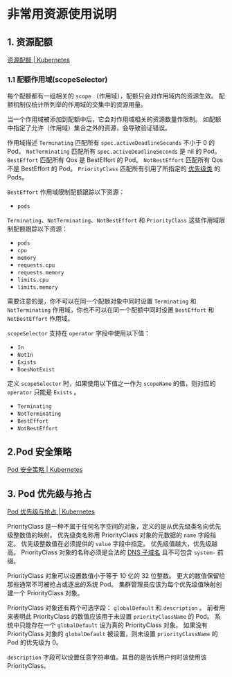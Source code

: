# 非常用资源使用说明

## 1. 资源配额

[资源配额 | Kubernetes](https://kubernetes.io/zh/docs/concepts/policy/resource-quotas/)

### 1.1 配额作用域(scopeSelector)

每个配额都有一组相关的 `scope` （作用域），配额只会对作用域内的资源生效。 配额机制仅统计所列举的作用域的交集中的资源用量。

当一个作用域被添加到配额中后，它会对作用域相关的资源数量作限制。 如配额中指定了允许（作用域）集合之外的资源，会导致验证错误。

作用域描述 `Terminating` 匹配所有 `spec.activeDeadlineSeconds` 不小于 0 的 Pod。 `NotTerminating` 匹配所有 `spec.activeDeadlineSeconds` 是 nil 的 Pod。 `BestEffort` 匹配所有 Qos 是 BestEffort 的 Pod。 `NotBestEffort` 匹配所有 Qos 不是 BestEffort 的 Pod。 `PriorityClass` 匹配所有引用了所指定的 [优先级类](https://kubernetes.io/zh/docs/concepts/configuration/pod-priority-preemption) 的 Pods。

`BestEffort` 作用域限制配额跟踪以下资源：

* `pods`

`Terminating`、`NotTerminating`、`NotBestEffort` 和 `PriorityClass` 这些作用域限制配额跟踪以下资源：

* `pods`
* `cpu`
* `memory`
* `requests.cpu`
* `requests.memory`
* `limits.cpu`
* `limits.memory`

需要注意的是，你不可以在同一个配额对象中同时设置 `Terminating` 和 `NotTerminating` 作用域，你也不可以在同一个配额中同时设置 `BestEffort` 和 `NotBestEffort` 作用域。

`scopeSelector` 支持在 `operator` 字段中使用以下值：

* `In`
* `NotIn`
* `Exists`
* `DoesNotExist`

定义 `scopeSelector` 时，如果使用以下值之一作为 `scopeName` 的值，则对应的 `operator` 只能是 `Exists` 。

* `Terminating`
* `NotTerminating`
* `BestEffort`
* `NotBestEffort`

## 2.Pod 安全策略

[Pod 安全策略 | Kubernetes](https://kubernetes.io/zh/docs/concepts/policy/pod-security-policy/)

## 3. Pod 优先级与抢占

[Pod 优先级与抢占 | Kubernetes](https://kubernetes.io/zh/docs/concepts/configuration/pod-priority-preemption/)

PriorityClass 是一种不属于任何名字空间的对象，定义的是从优先级类名向优先级整数值的映射。 优先级类名称用 PriorityClass 对象的元数据的 `name` 字段指定。 优先级整数值在必须提供的 `value` 字段中指定。 优先级值越大，优先级越高。 PriorityClass 对象的名称必须是合法的 [DNS 子域名](https://kubernetes.io/zh/docs/concepts/overview/working-with-objects/names#dns-subdomain-names) 且不可包含 `system-` 前缀。

PriorityClass 对象可以设置数值小于等于 10 亿的 32 位整数。 更大的数值保留给那些通常不可被抢占或逐出的系统 Pod。 集群管理员应该为每个优先级值映射创建一个 PriorityClass 对象。

PriorityClass 对象还有两个可选字段： `globalDefault` 和 `description` 。 前者用来表明此 PriorityClass 的数值应该用于未设置 `priorityClassName` 的 Pod。 系统中只能存在一个 `globalDefault` 设为真的 PriorityClass 对象。 如果没有 PriorityClass 对象的 `globalDefault` 被设置，则未设置 `priorityClassName` 的 Pod 的优先级为 0。

`description` 字段可以设置任意字符串值。其目的是告诉用户何时该使用该 PriorityClass。
